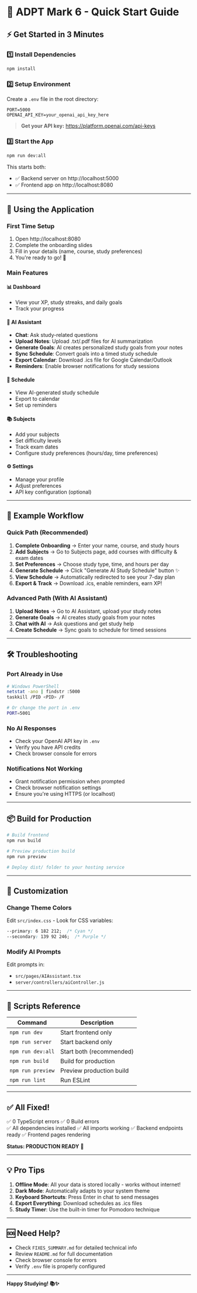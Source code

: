 # 🚀 ADPT Mark 6 - Quick Start Guide

## ⚡ Get Started in 3 Minutes

### 1️⃣ Install Dependencies
```bash
npm install
```

### 2️⃣ Setup Environment
Create a `.env` file in the root directory:
```env
PORT=5000
OPENAI_API_KEY=your_openai_api_key_here
```

> **Get your API key:** https://platform.openai.com/api-keys

### 3️⃣ Start the App
```bash
npm run dev:all
```

This starts both:
- ✅ Backend server on http://localhost:5000
- ✅ Frontend app on http://localhost:8080

---

## 📱 Using the Application

### First Time Setup
1. Open http://localhost:8080
2. Complete the onboarding slides
3. Fill in your details (name, course, study preferences)
4. You're ready to go! 🎉

### Main Features

#### 📊 Dashboard
- View your XP, study streaks, and daily goals
- Track your progress

#### 🤖 AI Assistant
- **Chat**: Ask study-related questions
- **Upload Notes**: Upload .txt/.pdf files for AI summarization
- **Generate Goals**: AI creates personalized study goals from your notes
- **Sync Schedule**: Convert goals into a timed study schedule
- **Export Calendar**: Download .ics file for Google Calendar/Outlook
- **Reminders**: Enable browser notifications for study sessions

#### 📅 Schedule
- View AI-generated study schedule
- Export to calendar
- Set up reminders

#### 📚 Subjects
- Add your subjects
- Set difficulty levels
- Track exam dates
- Configure study preferences (hours/day, time preferences)

#### ⚙️ Settings
- Manage your profile
- Adjust preferences
- API key configuration (optional)

---

## 🎯 Example Workflow

### Quick Path (Recommended)
1. **Complete Onboarding** → Enter your name, course, and study hours
2. **Add Subjects** → Go to Subjects page, add courses with difficulty & exam dates
3. **Set Preferences** → Choose study type, time, and hours per day
4. **Generate Schedule** → Click "Generate AI Study Schedule" button ✨
5. **View Schedule** → Automatically redirected to see your 7-day plan
6. **Export & Track** → Download .ics, enable reminders, earn XP!

### Advanced Path (With AI Assistant)
1. **Upload Notes** → Go to AI Assistant, upload your study notes
2. **Generate Goals** → AI creates study goals from your notes
3. **Chat with AI** → Ask questions and get study help
4. **Create Schedule** → Sync goals to schedule for timed sessions

---

## 🛠️ Troubleshooting

### Port Already in Use
```bash
# Windows PowerShell
netstat -ano | findstr :5000
taskkill /PID <PID> /F

# Or change the port in .env
PORT=5001
```

### No AI Responses
- Check your OpenAI API key in `.env`
- Verify you have API credits
- Check browser console for errors

### Notifications Not Working
- Grant notification permission when prompted
- Check browser notification settings
- Ensure you're using HTTPS (or localhost)

---

## 📦 Build for Production

```bash
# Build frontend
npm run build

# Preview production build
npm run preview

# Deploy dist/ folder to your hosting service
```

---

## 🎨 Customization

### Change Theme Colors
Edit `src/index.css` - Look for CSS variables:
```css
--primary: 6 182 212;  /* Cyan */
--secondary: 139 92 246;  /* Purple */
```

### Modify AI Prompts
Edit prompts in:
- `src/pages/AIAssistant.tsx`
- `server/controllers/aiController.js`

---

## 📝 Scripts Reference

| Command | Description |
|---------|-------------|
| `npm run dev` | Start frontend only |
| `npm run server` | Start backend only |
| `npm run dev:all` | Start both (recommended) |
| `npm run build` | Build for production |
| `npm run preview` | Preview production build |
| `npm run lint` | Run ESLint |

---

## ✅ All Fixed!

✅ 0 TypeScript errors
✅ 0 Build errors  
✅ All dependencies installed
✅ All imports working
✅ Backend endpoints ready
✅ Frontend pages rendering

**Status: PRODUCTION READY** 🎉

---

## 💡 Pro Tips

1. **Offline Mode**: All your data is stored locally - works without internet!
2. **Dark Mode**: Automatically adapts to your system theme
3. **Keyboard Shortcuts**: Press Enter in chat to send messages
4. **Export Everything**: Download schedules as .ics files
5. **Study Timer**: Use the built-in timer for Pomodoro technique

---

## 🆘 Need Help?

- Check `FIXES_SUMMARY.md` for detailed technical info
- Review `README.md` for full documentation
- Check browser console for errors
- Verify `.env` file is properly configured

---

**Happy Studying! 📚✨**
